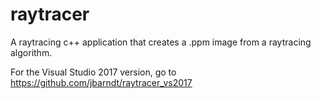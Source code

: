 # raytracer
A raytracing c++ application that creates a .ppm image from a raytracing algorithm.

For the Visual Studio 2017 version, go to https://github.com/jbarndt/raytracer_vs2017
